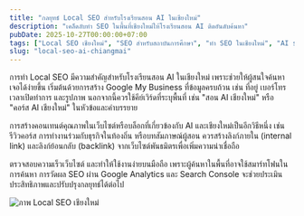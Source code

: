 ```yaml
---
title: "กลยุทธ์ Local SEO สำหรับโรงเรียนสอน AI ในเชียงใหม่"
description: "เคล็ดลับทำ SEO ในพื้นที่เชียงใหม่ให้โรงเรียนสอน AI ติดอันดับค้นหา"
pubDate: 2025-10-27T00:00:00+07:00
tags: ["Local SEO เชียงใหม่", "SEO สำหรับสถาบันการศึกษา", "ทำ SEO ในเชียงใหม่", "AI school SEO"]
slug: "local-seo-ai-chiangmai"
---
```

การทำ Local SEO มีความสำคัญสำหรับโรงเรียนสอน AI ในเชียงใหม่ เพราะช่วยให้ผู้สนใจค้นหาเจอได้ง่ายขึ้น เริ่มต้นด้วยการสร้าง Google My Business ที่ข้อมูลครบถ้วน เช่น ที่อยู่ เบอร์โทร เวลาเปิดทำการ และรูปภาพ นอกจากนี้ควรใช้คีย์เวิร์ดที่ระบุพื้นที่ เช่น "สอน AI เชียงใหม่" หรือ "คอร์ส AI เชียงใหม่" ในหัวข้อและคำบรรยาย

การสร้างคอนเทนต์คุณภาพในเว็บไซต์หรือบล็อกที่เกี่ยวข้องกับ AI และเชียงใหม่เป็นอีกวิธีหนึ่ง เช่น รีวิวคอร์ส การทำงานร่วมกับธุรกิจในท้องถิ่น หรือบทสัมภาษณ์ผู้สอน ควรสร้างลิงก์ภายใน (internal link) และลิงก์ย้อนกลับ (backlink) จากเว็บไซต์พันธมิตรเพื่อเพิ่มความน่าเชื่อถือ

ตรวจสอบความเร็วเว็บไซต์ และทำให้ใช้งานง่ายบนมือถือ เพราะผู้ค้นหาในพื้นที่อาจใช้สมาร์ทโฟนในการค้นหา การวัดผล SEO ผ่าน Google Analytics และ Search Console จะช่วยประเมินประสิทธิภาพและปรับปรุงกลยุทธ์ได้ต่อไป

![ภาพ Local SEO เชียงใหม่](local-seo-chiangmai.jpg "Local SEO สำหรับโรงเรียน AI เชียงใหม่")
